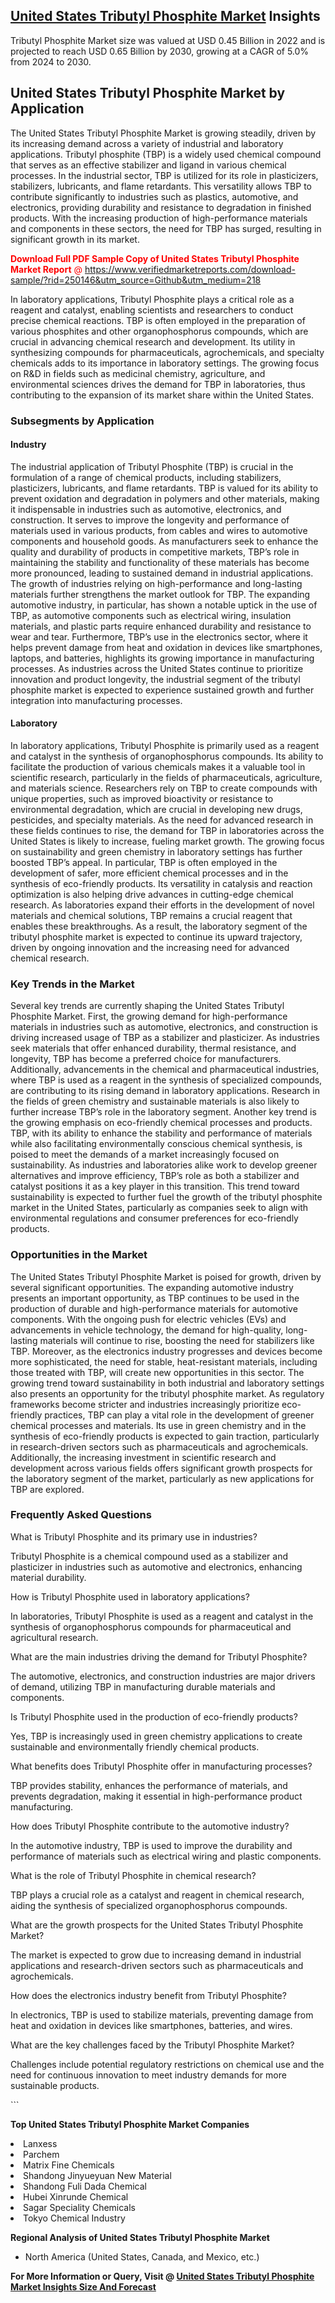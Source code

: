 <h2><a href="https://www.verifiedmarketreports.com/download-sample/?rid=250146&amp;utm_source=Github&amp;utm_medium=218" target="_blank">United States Tributyl Phosphite Market</a> Insights</h2><p>Tributyl Phosphite Market size was valued at USD 0.45 Billion in 2022 and is projected to reach USD 0.65 Billion by 2030, growing at a CAGR of 5.0% from 2024 to 2030.</p><p> <h2>United States Tributyl Phosphite Market by Application</h2> <p>The United States Tributyl Phosphite Market is growing steadily, driven by its increasing demand across a variety of industrial and laboratory applications. Tributyl phosphite (TBP) is a widely used chemical compound that serves as an effective stabilizer and ligand in various chemical processes. In the industrial sector, TBP is utilized for its role in plasticizers, stabilizers, lubricants, and flame retardants. This versatility allows TBP to contribute significantly to industries such as plastics, automotive, and electronics, providing durability and resistance to degradation in finished products. With the increasing production of high-performance materials and components in these sectors, the need for TBP has surged, resulting in significant growth in its market. <p><span class=""><span style="color: #ff0000;"><strong>Download Full PDF Sample Copy of United States Tributyl Phosphite Market Report</strong> @ </span><a href="https://www.verifiedmarketreports.com/download-sample/?rid=250146&amp;utm_source=Github&amp;utm_medium=218" target="_blank">https://www.verifiedmarketreports.com/download-sample/?rid=250146&amp;utm_source=Github&amp;utm_medium=218</a></span></p> In laboratory applications, Tributyl Phosphite plays a critical role as a reagent and catalyst, enabling scientists and researchers to conduct precise chemical reactions. TBP is often employed in the preparation of various phosphites and other organophosphorus compounds, which are crucial in advancing chemical research and development. Its utility in synthesizing compounds for pharmaceuticals, agrochemicals, and specialty chemicals adds to its importance in laboratory settings. The growing focus on R&D in fields such as medicinal chemistry, agriculture, and environmental sciences drives the demand for TBP in laboratories, thus contributing to the expansion of its market share within the United States.</p> <h3>Subsegments by Application</h3> <h4>Industry</h4> <p>The industrial application of Tributyl Phosphite (TBP) is crucial in the formulation of a range of chemical products, including stabilizers, plasticizers, lubricants, and flame retardants. TBP is valued for its ability to prevent oxidation and degradation in polymers and other materials, making it indispensable in industries such as automotive, electronics, and construction. It serves to improve the longevity and performance of materials used in various products, from cables and wires to automotive components and household goods. As manufacturers seek to enhance the quality and durability of products in competitive markets, TBP’s role in maintaining the stability and functionality of these materials has become more pronounced, leading to sustained demand in industrial applications. The growth of industries relying on high-performance and long-lasting materials further strengthens the market outlook for TBP. The expanding automotive industry, in particular, has shown a notable uptick in the use of TBP, as automotive components such as electrical wiring, insulation materials, and plastic parts require enhanced durability and resistance to wear and tear. Furthermore, TBP’s use in the electronics sector, where it helps prevent damage from heat and oxidation in devices like smartphones, laptops, and batteries, highlights its growing importance in manufacturing processes. As industries across the United States continue to prioritize innovation and product longevity, the industrial segment of the tributyl phosphite market is expected to experience sustained growth and further integration into manufacturing processes.</p> <h4>Laboratory</h4> <p>In laboratory applications, Tributyl Phosphite is primarily used as a reagent and catalyst in the synthesis of organophosphorus compounds. Its ability to facilitate the production of various chemicals makes it a valuable tool in scientific research, particularly in the fields of pharmaceuticals, agriculture, and materials science. Researchers rely on TBP to create compounds with unique properties, such as improved bioactivity or resistance to environmental degradation, which are crucial in developing new drugs, pesticides, and specialty materials. As the need for advanced research in these fields continues to rise, the demand for TBP in laboratories across the United States is likely to increase, fueling market growth. The growing focus on sustainability and green chemistry in laboratory settings has further boosted TBP’s appeal. In particular, TBP is often employed in the development of safer, more efficient chemical processes and in the synthesis of eco-friendly products. Its versatility in catalysis and reaction optimization is also helping drive advances in cutting-edge chemical research. As laboratories expand their efforts in the development of novel materials and chemical solutions, TBP remains a crucial reagent that enables these breakthroughs. As a result, the laboratory segment of the tributyl phosphite market is expected to continue its upward trajectory, driven by ongoing innovation and the increasing need for advanced chemical research.</p> <h3>Key Trends in the Market</h3> <p>Several key trends are currently shaping the United States Tributyl Phosphite Market. First, the growing demand for high-performance materials in industries such as automotive, electronics, and construction is driving increased usage of TBP as a stabilizer and plasticizer. As industries seek materials that offer enhanced durability, thermal resistance, and longevity, TBP has become a preferred choice for manufacturers. Additionally, advancements in the chemical and pharmaceutical industries, where TBP is used as a reagent in the synthesis of specialized compounds, are contributing to its rising demand in laboratory applications. Research in the fields of green chemistry and sustainable materials is also likely to further increase TBP’s role in the laboratory segment. Another key trend is the growing emphasis on eco-friendly chemical processes and products. TBP, with its ability to enhance the stability and performance of materials while also facilitating environmentally conscious chemical synthesis, is poised to meet the demands of a market increasingly focused on sustainability. As industries and laboratories alike work to develop greener alternatives and improve efficiency, TBP’s role as both a stabilizer and catalyst positions it as a key player in this transition. This trend toward sustainability is expected to further fuel the growth of the tributyl phosphite market in the United States, particularly as companies seek to align with environmental regulations and consumer preferences for eco-friendly products.</p> <h3>Opportunities in the Market</h3> <p>The United States Tributyl Phosphite Market is poised for growth, driven by several significant opportunities. The expanding automotive industry presents an important opportunity, as TBP continues to be used in the production of durable and high-performance materials for automotive components. With the ongoing push for electric vehicles (EVs) and advancements in vehicle technology, the demand for high-quality, long-lasting materials will continue to rise, boosting the need for stabilizers like TBP. Moreover, as the electronics industry progresses and devices become more sophisticated, the need for stable, heat-resistant materials, including those treated with TBP, will create new opportunities in this sector. The growing trend toward sustainability in both industrial and laboratory settings also presents an opportunity for the tributyl phosphite market. As regulatory frameworks become stricter and industries increasingly prioritize eco-friendly practices, TBP can play a vital role in the development of greener chemical processes and materials. Its use in green chemistry and in the synthesis of eco-friendly products is expected to gain traction, particularly in research-driven sectors such as pharmaceuticals and agrochemicals. Additionally, the increasing investment in scientific research and development across various fields offers significant growth prospects for the laboratory segment of the market, particularly as new applications for TBP are explored.</p> <h3>Frequently Asked Questions</h3> <p>What is Tributyl Phosphite and its primary use in industries?</p> <p>Tributyl Phosphite is a chemical compound used as a stabilizer and plasticizer in industries such as automotive and electronics, enhancing material durability.</p> <p>How is Tributyl Phosphite used in laboratory applications?</p> <p>In laboratories, Tributyl Phosphite is used as a reagent and catalyst in the synthesis of organophosphorus compounds for pharmaceutical and agricultural research.</p> <p>What are the main industries driving the demand for Tributyl Phosphite?</p> <p>The automotive, electronics, and construction industries are major drivers of demand, utilizing TBP in manufacturing durable materials and components.</p> <p>Is Tributyl Phosphite used in the production of eco-friendly products?</p> <p>Yes, TBP is increasingly used in green chemistry applications to create sustainable and environmentally friendly chemical products.</p> <p>What benefits does Tributyl Phosphite offer in manufacturing processes?</p> <p>TBP provides stability, enhances the performance of materials, and prevents degradation, making it essential in high-performance product manufacturing.</p> <p>How does Tributyl Phosphite contribute to the automotive industry?</p> <p>In the automotive industry, TBP is used to improve the durability and performance of materials such as electrical wiring and plastic components.</p> <p>What is the role of Tributyl Phosphite in chemical research?</p> <p>TBP plays a crucial role as a catalyst and reagent in chemical research, aiding the synthesis of specialized organophosphorus compounds.</p> <p>What are the growth prospects for the United States Tributyl Phosphite Market?</p> <p>The market is expected to grow due to increasing demand in industrial applications and research-driven sectors such as pharmaceuticals and agrochemicals.</p> <p>How does the electronics industry benefit from Tributyl Phosphite?</p> <p>In electronics, TBP is used to stabilize materials, preventing damage from heat and oxidation in devices like smartphones, batteries, and wires.</p> <p>What are the key challenges faced by the Tributyl Phosphite Market?</p> <p>Challenges include potential regulatory restrictions on chemical use and the need for continuous innovation to meet industry demands for more sustainable products.</p> ```</p><p><strong>Top United States Tributyl Phosphite Market Companies</strong></p><div data-test-id=""><p><li>Lanxess</li><li> Parchem</li><li> Matrix Fine Chemicals</li><li> Shandong Jinyueyuan New Material</li><li> Shandong Fuli Dada Chemical</li><li> Hubei Xinrunde Chemical</li><li> Sagar Speciality Chemicals</li><li> Tokyo Chemical Industry</li></p><div><strong>Regional Analysis of&nbsp;United States Tributyl Phosphite Market</strong></div><ul><li dir="ltr"><p dir="ltr">North America&nbsp;(United States, Canada, and Mexico, etc.)</p></li></ul><p><strong>For More Information or Query, Visit @&nbsp;</strong><strong><a href="https://www.verifiedmarketreports.com/product/tributyl-phosphite-market/?utm_source=Github&amp;utm_medium=218" target="_blank">United States Tributyl Phosphite Market Insights Size And Forecast</a></strong></p></div>
